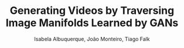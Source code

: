 ---
paperId: 22
author: Isabela Albuquerque, João Monteiro, Tiago Falk
publicationauthor: Albuquerque, I. et al.
title: Generating Videos by Traversing Image Manifolds Learned by GANs
pitch: https://youtu.be/a05SNdoW8_8?list=PLldrX-tcWesPs3UXagQ38Dx7POaxGvcNV&t=3309
pdf: Oral_Isabela_Albuquerque.pdf
poster: --
slide: Slide_Isabela_Albuquerque.pdf
alt: --
type: Oral & Poster
topic: Machine Learning Methods
link: https://research.latinxinai.org/papers/neurips/2018/pdf/Oral_Isabela_Albuquerque.pdf
conference: neurips
year: 2018
tags: neurips-2018-op
location: Montreal, Canada
---
